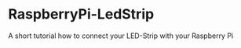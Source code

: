RaspberryPi-LedStrip
====================

A short tutorial how to connect your LED-Strip with your Raspberry Pi
